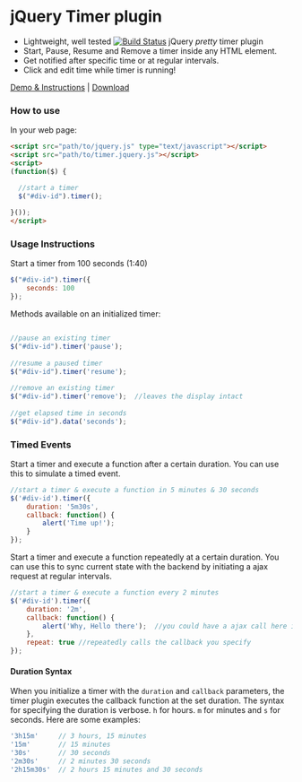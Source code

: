 # jQuery Timer plugin

- Lightweight, well tested [![Build Status](https://api.travis-ci.org/walmik/timer.jquery.png)](http://travis-ci.org/walmik/timer.jquery) jQuery *pretty* timer plugin
- Start, Pause, Resume and Remove a timer inside any HTML element.
- Get notified after specific time or at regular intervals.
- Click and edit time while timer is running!

[Demo & Instructions][demo] | [Download][min]

[demo]: http://jquerytimer.com/
[min]: https://github.com/walmik/timer.jquery/archive/master.zip

### How to use

In your web page:

```html
<script src="path/to/jquery.js" type="text/javascript"></script>
<script src="path/to/timer.jquery.js"></script>
<script>
(function($) {

  //start a timer
  $("#div-id").timer();
  
}());
</script>
```

### Usage Instructions

Start a timer from 100 seconds (1:40)
```javascript
$("#div-id").timer({
    seconds: 100
});
```
Methods available on an initialized timer:

```javascript

//pause an existing timer
$("#div-id").timer('pause');
  
//resume a paused timer
$("#div-id").timer('resume');
  
//remove an existing timer
$("#div-id").timer('remove');  //leaves the display intact
  
//get elapsed time in seconds
$("#div-id").data('seconds');

```

### Timed Events

Start a timer and execute a function after a certain duration. You can use this to simulate a timed event.

```javascript
//start a timer & execute a function in 5 minutes & 30 seconds
$('#div-id').timer({
	duration: '5m30s',
	callback: function() {
		alert('Time up!');
	}
});

```

Start a timer and execute a function repeatedly at a certain duration. You can use this to sync current state with the backend by initiating a ajax request at regular intervals.

```javascript
//start a timer & execute a function every 2 minutes
$('#div-id').timer({
	duration: '2m',
	callback: function() {
		alert('Why, Hello there');	//you could have a ajax call here instead
	},
	repeat: true //repeatedly calls the callback you specify
});
```

#### Duration Syntax

When you initialize a timer with the `duration` and `callback` parameters, the timer plugin executes the callback function at the set duration. The syntax for specifying the duration is verbose. `h` for hours. `m` for minutes and `s` for seconds. Here are some examples:

```javascript
'3h15m'		// 3 hours, 15 minutes
'15m'		// 15 minutes
'30s'		// 30 seconds
'2m30s'		// 2 minutes 30 seconds
'2h15m30s'	// 2 hours 15 minutes and 30 seconds
```
